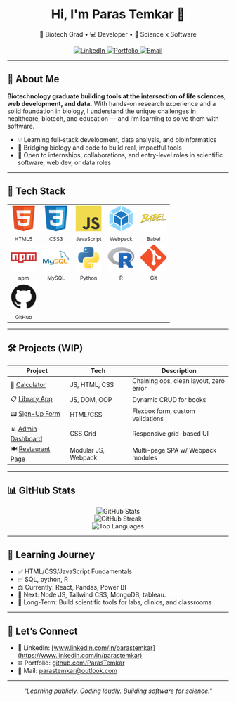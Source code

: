 <h1 align="center">Hi, I'm Paras Temkar 👋</h1>
<p align="center">
🧬 Biotech Grad • 💻 Developer • 🔬 Science x Software
</p>

<p align="center">
  <a href="https://www.linkedin.com/in/parastemkar">
    <img alt="LinkedIn" src="https://img.shields.io/badge/LinkedIn-blue?style=for-the-badge&logo=linkedin&logoColor=white">
  </a>
  <a href="https://github.com/ParasTemkar">
    <img alt="Portfolio" src="https://img.shields.io/badge/Portfolio-000?style=for-the-badge&logo=githubpages&logoColor=white">
  </a>
  <a href="mailto:parastemkar@outlook.com">
    <img alt="Email" src="https://img.shields.io/badge/Email-D14836?style=for-the-badge&logo=gmail&logoColor=white">
  </a>
</p>

---

## 🚀 About Me

**Biotechnology graduate building tools at the intersection of life sciences, web development, and data.**
With hands-on research experience and a solid foundation in biology, I understand the unique challenges in healthcare, biotech, and education — and I’m learning to solve them with software.

* 💡 Learning full-stack development, data analysis, and bioinformatics
* 🧠 Bridging biology and code to build real, impactful tools
* 🤝 Open to internships, collaborations, and entry-level roles in scientific software, web dev, or data roles

---

## 🔧 Tech Stack

<table>
  <tr>
    <td align="center">
      <img src="https://raw.githubusercontent.com/devicons/devicon/master/icons/html5/html5-original.svg" width="60" height="60"><br>
      <sub>HTML5</sub>
    </td>
    <td align="center">
      <img src="https://raw.githubusercontent.com/devicons/devicon/master/icons/css3/css3-original.svg" width="60" height="60"><br>
      <sub>CSS3</sub>
    </td>
    <td align="center">
      <img src="https://raw.githubusercontent.com/devicons/devicon/master/icons/javascript/javascript-original.svg" width="60" height="60"><br>
      <sub>JavaScript</sub>
    </td>
    <td align="center">
      <img src="https://raw.githubusercontent.com/devicons/devicon/master/icons/webpack/webpack-original.svg" width="60" height="60"><br>
      <sub>Webpack</sub>
    </td>
    <td align="center">
      <img src="https://raw.githubusercontent.com/devicons/devicon/master/icons/babel/babel-original.svg" width="60" height="60"><br>
      <sub>Babel</sub>
    </td>
  </tr>
  <tr>
    <td align="center">
      <img src="https://raw.githubusercontent.com/devicons/devicon/master/icons/npm/npm-original-wordmark.svg" width="60" height="60"><br>
      <sub>npm</sub>
    </td>
    <td align="center">
      <img src="https://raw.githubusercontent.com/devicons/devicon/master/icons/mysql/mysql-original-wordmark.svg" width="60" height="60"><br>
      <sub>MySQL</sub>
    </td>
    <td align="center">
      <img src="https://raw.githubusercontent.com/devicons/devicon/master/icons/python/python-original.svg" width="60" height="60"><br>
      <sub>Python</sub>
    </td>
    <td align="center">
      <img src="https://raw.githubusercontent.com/devicons/devicon/master/icons/r/r-original.svg" width="60" height="60"><br>
      <sub>R</sub>
    </td>
    <td align="center">
      <img src="https://raw.githubusercontent.com/devicons/devicon/master/icons/git/git-original.svg" width="60" height="60"><br>
      <sub>Git</sub>
    </td>
  </tr>
  <tr>
    <td align="center">
      <img src="https://raw.githubusercontent.com/devicons/devicon/master/icons/github/github-original.svg" width="60" height="60"><br>
      <sub>GitHub</sub>
    </td>
  </tr>
</table>

---

## 🛠️ Projects (WIP)

| Project                                                        | Tech                | Description                            |
| -------------------------------------------------------------- | ------------------- | -------------------------------------- |
| 🔢 [Calculator](https://yourgithub.github.io/calculator)       | JS, HTML, CSS       | Chaining ops, clean layout, zero error |
| 📋 [Library App](https://yourgithub.github.io/library)         | JS, DOM, OOP        | Dynamic CRUD for books                 |
| 📟 [Sign-Up Form](https://yourgithub.github.io/signup-form)    | HTML/CSS            | Flexbox form, custom validations       |
| 📊 [Admin Dashboard](https://yourgithub.github.io/dashboard)   | CSS Grid            | Responsive grid-based UI               |
| 🍽️ [Restaurant Page](https://yourgithub.github.io/restaurant) | Modular JS, Webpack | Multi-page SPA w/ Webpack modules      |

---

## 📊 GitHub Stats

<p align="center">
  <img src="https://github-readme-stats.vercel.app/api?username=ParasTemkar&show_icons=true&theme=radical" alt="GitHub Stats" />
  <br />
  <img src="https://github-readme-streak-stats.herokuapp.com?user=ParasTemkar&theme=radical" alt="GitHub Streak" />
  <br />
  <img src="https://github-readme-stats.vercel.app/api/top-langs/?username=ParasTemkar&layout=compact&theme=radical" alt="Top Languages" />
</p>

---

## 🧠 Learning Journey

* ✅ HTML/CSS/JavaScript Fundamentals
* ✅ SQL, python, R
* ⚖️ Currently: React, Pandas, Power BI
* 🔢 Next: Node JS, Tailwind CSS, MongoDB, tableau.
* 🌟 Long-Term: Build scientific tools for labs, clinics, and classrooms

---

## 🤝 Let’s Connect

* 💼 LinkedIn: [www.linkedin.com/in/parastemkar](https://www.linkedin.com/in/parastemkar)
* 🌐 Portfolio: [github.com/ParasTemkar](https://github.com/ParasTemkar)
* 📨 Mail: parastemkar@outlook.com

---

<p align="center">
  <i>"Learning publicly. Coding loudly. Building software for science."</i>
</p>
